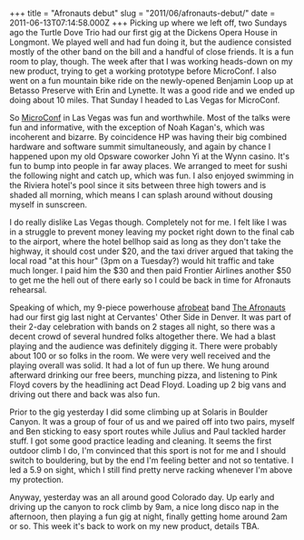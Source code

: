 +++
title = "Afronauts debut"
slug = "2011/06/afronauts-debut/"
date = 2011-06-13T07:14:58.000Z
+++
Picking up where we left off, two Sundays ago the Turtle Dove Trio had our first gig at the Dickens Opera House in Longmont. We played well and had fun doing it, but the audience consisted mostly of the other band on the bill and a handful of close friends. It is a fun room to play, though. The week after that I was working heads-down on my new product, trying to get a working prototype before MicroConf. I also went on a fun mountain bike ride on the newly-opened Benjamin Loop up at Betasso Preserve with Erin and Lynette. It was a good ride and we ended up doing about 10 miles. That Sunday I headed to Las Vegas for MicroConf.

So [MicroConf](http://www.microconf.com) in Las Vegas was fun and worthwhile. Most of the talks were fun and informative, with the exception of Noah Kagan's, which was incoherent and bizarre. By coincidence HP was having their big combined hardware and software summit simultaneously, and again by chance I happened upon my old Opsware coworker John Yi at the Wynn casino. It's fun to bump into people in far away places. We arranged to meet for sushi the following night and catch up, which was fun. I also enjoyed swimming in the Riviera hotel's pool since it sits between three high towers and is shaded all morning, which means I can splash around without dousing myself in sunscreen.

I do really dislike Las Vegas though. Completely not for me. I felt like I was in a struggle to prevent money leaving my pocket right down to the final cab to the airport, where the hotel bellhop said as long as they don't take the highway, it should cost under $20, and the taxi driver argued that taking the local road "at this hour" (3pm on a Tuesday?) would hit traffic and take much longer. I paid him the $30 and then paid Frontier Airlines another $50 to get me the hell out of there early so I could be back in time for Afronauts rehearsal.

Speaking of which, my 9-piece powerhouse [afrobeat](http://en.wikipedia.org/wiki/Afrobeat) band [The Afronauts](http://afronautsband.com) had our first gig last night at Cervantes' Other Side in Denver. It was part of their 2-day celebration with bands on 2 stages all night, so there was a decent crowd of several hundred folks altogether there. We had a blast playing and the audience was definitely digging it. There were probably about 100 or so folks in the room. We were very well received and the playing overall was solid. It had a lot of fun up there. We hung around afterward drinking our free beers, munching pizza, and listening to Pink Floyd covers by the headlining act Dead Floyd. Loading up 2 big vans and driving out there and back was also fun.

Prior to the gig yesterday I did some climbing up at Solaris in Boulder Canyon. It was a group of four of us and we paired off into two pairs, myself and Ben sticking to easy sport routes while Julius and Paul tackled harder stuff. I got some good practice leading and cleaning. It seems the first outdoor climb I do, I'm convinced that this sport is not for me and I should switch to bouldering, but by the end I'm feeling better and not so tentative. I led a 5.9 on sight, which I still find pretty nerve racking whenever I'm above my protection.

Anyway, yesterday was an all around good Colorado day. Up early and driving up the canyon to rock climb by 9am, a nice long disco nap in the afternoon, then playing a fun gig at night, finally getting home around 2am or so. This week it's back to work on my new product, details TBA.